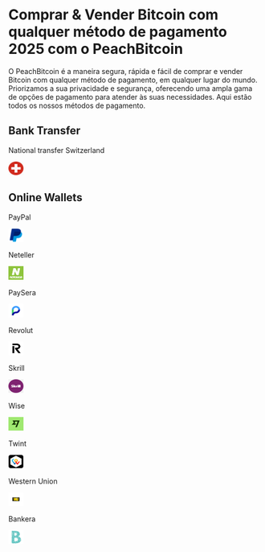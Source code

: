<body class="payment-methods-page">

# Comprar & Vender Bitcoin com qualquer método de pagamento 2025 com o PeachBitcoin

O PeachBitcoin é a maneira segura, rápida e fácil de comprar e vender Bitcoin com qualquer método de pagamento, em qualquer lugar do mundo. Priorizamos a sua privacidade e segurança, oferecendo uma ampla gama de opções de pagamento para atender às suas necessidades. Aqui estão todos os nossos métodos de pagamento.

## Bank Transfer

<div class="payment-grid">
    <div class="payment-grid-item">
        <p>National transfer Switzerland</p> 
        <img src="/img/faq/logoimg/nationalswitzer.png" width="30px" height="27px" alt="Comprar bitcoin com National transfer Switzerland, Vender bitcoin com National transfer Switzerland">
    </div>
</div>

## Online Wallets

<div class="payment-grid">
    <div class="payment-grid-item">
        <p>PayPal</p> 
        <img src="/img/faq/logoimg/paypal.png" width="30px" height="27px" alt="Comprar bitcoin com PayPal, Vender bitcoin com PayPal">
    </div>
    <div class="payment-grid-item">
        <p>Neteller</p> 
        <img src="/img/faq/logoimg/neteller.png" width="30px" height="27px" alt="Comprar bitcoin com Neteller, Vender bitcoin com Neteller">
    </div>
    <div class="payment-grid-item">
        <p>PaySera</p> 
        <img src="/img/faq/logoimg/paysera.png" width="30px" height="27px" alt="Comprar bitcoin com PaySera, Vender bitcoin com PaySera">
    </div>
    <div class="payment-grid-item">
        <p>Revolut</p> 
        <img src="/img/faq/logoimg/revolut.png" width="30px" height="27px" alt="Comprar bitcoin com Revolut, Vender bitcoin com Revolut">
    </div>
    <div class="payment-grid-item">
        <p>Skrill</p> 
        <img src="/img/faq/logoimg/skrill.png" width="30px" height="27px" alt="Comprar bitcoin com Skrill, Vender bitcoin com Skrill">
    </div>
    <div class="payment-grid-item">
        <p>Wise</p> 
        <img src="/img/faq/logoimg/wise.png" width="30px" height="27px" alt="Comprar bitcoin com Wise, Vender bitcoin com Wise">
    </div>
    <div class="payment-grid-item">
        <p>Twint</p> 
        <img src="/img/faq/logoimg/twint.png" width="30px" height="27px" alt="Buy Bitcoin with Twint, Sell Bitcoin with Twint">
    </div>
    <div class="payment-grid-item">
        <p>Western Union</p> 
        <img src="/img/faq/logoimg/westernunion.png" width="30px" height="27px" alt="Comprar bitcoin com Western Union, Vender bitcoin com Western Union">
    </div>
    <div class="payment-grid-item">
        <p>Bankera</p> 
        <img src="/img/faq/logoimg/bankera.png" width="30px" height="27px" alt="Comprar bitcoin com Bankera, Vender bitcoin com Bankera">
    </div>
</div>
</body>

